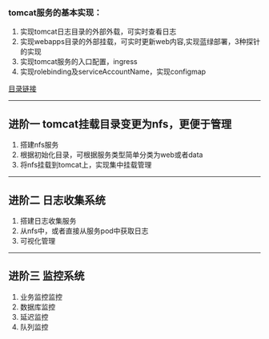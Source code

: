 
### tomcat服务的基本实现：
  1. 实现tomcat日志目录的外部外载，可实时查看日志
  2. 实现webapps目录的外部挂载，可实时更新web内容,实现蓝绿部署，3种探针的实现
  3. 实现tomcat服务的入口配置，ingress
  4. 实现rolebinding及serviceAccountName，实现configmap

[目录链接](https://github.com/xxjwwf/kubernetes/tree/main/doc-yaml/web/%E8%93%9D%E7%BB%BF%E5%8F%91%E5%B8%83)

---
## 进阶一 tomcat挂载目录变更为nfs，更便于管理
  1. 搭建nfs服务
  2. 根据初始化目录，可根据服务类型简单分类为web或者data
  3. 将nfs挂载到tomcat上，实现集中挂载管理

---
## 进阶二 日志收集系统
  1. 搭建日志收集服务
  2. 从nfs中，或者直接从服务pod中获取日志
  3. 可视化管理
 
---
## 进阶三 监控系统
  1. 业务监控监控
  2. 数据库监控
  3. 延迟监控
  4. 队列监控
  
